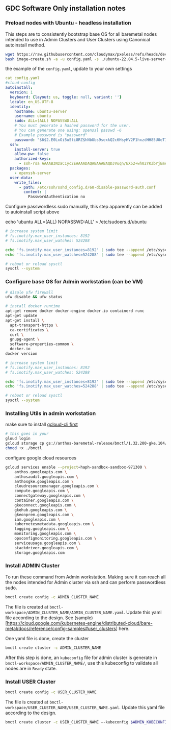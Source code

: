 ## GDC Software Only installation notes

### Preload nodes with Ubuntu - headless installation

This steps are to consistently bootstrap base OS for all baremetal nodes intended to use in Admin Clusters and User Clusters using Canonical autoinstall method.


```bash
wget https://raw.githubusercontent.com/cloudymax/pxeless/refs/heads/develop/image-create.sh
bash image-create.sh -a -u config.yaml -s ./ubuntu-22.04.5-live-server-amd64.iso -d autoinstall.iso
```

the example of the `config.yaml`, update to your own settings

```yaml
cat config.yaml
#cloud-config
autoinstall:
  version: 1
  keyboard: {layout: us, toggle: null, variant: ''}
  locale: en_US.UTF-8
  identity:
    hostname: ubuntu-server
    username: ubuntu
    sudo: ALL=(ALL) NOPASSWD:ALL
    # You must generate a hashed password for the user.
    # You can generate one using: openssl passwd -6
    # Example password is "password"
    password: "$6$2.E0LxOi5uSti8RZ$hNbUbs9sexkQ2c6HsyHV2F1hxzdHH85U0eT1/91BNhAhOSjWq4yxRVilMEJSdFQ8M.rjLQe7avwQIAsCGR/lT/"
  ssh:
    install-server: true
    allow-pw: false
    authorized-keys:
      - ssh-rsa AAAAB3NzaC1yc2EAAAADAQABAAABAQDJVuqn/EX52+wh02rKZbYjEmeUl/Iold2uoDub6CRNvhvnMPWtLssrT+5i9wNesg+NC/fPxIQquGc9SH09CsoZYzxmpVagHzLqzwgt3ZFMfn2VF+tqez7fkMejKCCWzCn+9SStVfYh1ad7feNrkrbZx5IAUOeY+dIakFRVGEEDhiwMdKSkudt+rus3UknPxrDw+PYCWXrXR01PNS0FikSthXkPJ0kxDSwSTYfJzFBAAKd0g9L5/JYWj0OpaFcoAQ66GYdjkotQGGj48d7jK9dBp8s6rxW3Lq773q/04vSwrhcPbRn+xqcrozl3SDFaIYTVpcmZetNuOTYrDcswvBwH thanhha.work@gmail.com
  packages:
    - openssh-server
  user-data:
    write_files:
      - path: /etc/ssh/sshd_config.d/60-disable-password-auth.conf
        content: |
          PasswordAuthentication no
```


Configure passwordless sudo manually, this step apparently can be added to autoinstall script above

echo 'ubuntu ALL=(ALL) NOPASSWD:ALL' > /etc/sudoers.d/ubuntu

```bash
# increase system limit 
# fs.inotify.max_user_instances: 8192 
# fs.inotify.max_user_watches: 524288

echo 'fs.inotify.max_user_instances=8192' | sudo tee --append /etc/sysctl.conf
echo 'fs.inotify.max_user_watches=524288' | sudo tee --append /etc/sysctl.conf

# reboot or reload sysctl
sysctl --system
```


###  Configure base OS for Admin workstation (can be VM)

```bash
# disale ufw firewall
ufw disable && ufw status 

# install docker runtime
apt-get remove docker docker-engine docker.io containerd runc
apt-get update
apt-get install \
  apt-transport-https \
  ca-certificates \
  curl \
  gnupg-agent \
  software-properties-common \
  docker.io
docker version
```

```bash
# increase system limit 
# fs.inotify.max_user_instances: 8192 
# fs.inotify.max_user_watches: 524288

echo 'fs.inotify.max_user_instances=8192' | sudo tee --append /etc/sysctl.conf
echo 'fs.inotify.max_user_watches=524288' | sudo tee --append /etc/sysctl.conf

# reboot or reload sysctl
sysctl --system
```


### Installing Utils in admin workstation

make sure to install [gcloud-cli first](https://cloud.google.com/sdk/docs/install#deb)

```bash
# this goes in your 
gloud login
gcloud storage cp gs://anthos-baremetal-release/bmctl/1.32.200-gke.104/linux-amd64/bmctl .
chmod +x ./bmctl
```

configure google cloud resources
```bash
gcloud services enable --project=haph-sandbox-sandbox-971300 \
    anthos.googleapis.com \
    anthosaudit.googleapis.com \
    anthosgke.googleapis.com \
    cloudresourcemanager.googleapis.com \
    compute.googleapis.com \
    connectgateway.googleapis.com \
    container.googleapis.com \
    gkeconnect.googleapis.com \
    gkehub.googleapis.com \
    gkeonprem.googleapis.com \
    iam.googleapis.com \
    kubernetesmetadata.googleapis.com \
    logging.googleapis.com \
    monitoring.googleapis.com \
    opsconfigmonitoring.googleapis.com \
    serviceusage.googleapis.com \
    stackdriver.googleapis.com \
    storage.googleapis.com

```

### Install ADMIN Cluster

To run these command from Admin workstation. Making sure it can reach all the nodes intended for Admin cluster via ssh and can perform passwordless sudo.

```bash
bmctl create config -c ADMIN_CLUSTER_NAME
```

The file is created at `bmctl-workspace/ADMIN_CLUSTER_NAME/ADMIN_CLUSTER_NAME.yaml`.  Update this yaml file according to the design. See (sample)[https://cloud.google.com/kubernetes-engine/distributed-cloud/bare-metal/docs/reference/config-samples#user_clusters] here.

One yaml file is done, create the cluster 

```bash
bmctl create cluster -c ADMIN_CLUSTER_NAME
```

After this step is done, an `kubeconfig` file for admin cluster is generate in `bmctl-workspace/ADMIN_CLUSTER_NAME/`, use this kubeconfig to validate all nodes are in `Ready` state.

### Install USER Cluster


```bash
bmctl create config -c USER_CLUSTER_NAME
```

The file is created at `bmctl-workspace/USER_CLUSTER_NAME/USER_CLUSTER_NAME.yaml`. Update this yaml file according to the design. 


```bash
bmctl create cluster -c USER_CLUSTER_NAME –-kubeconfig $ADMIN_KUBECONFIG
```


